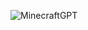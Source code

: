 ![MinecraftGPT](https://github.com/loveahox/MineGPT/assets/77311418/e6a8ffdd-0a10-475e-9d47-aa7521239176)
